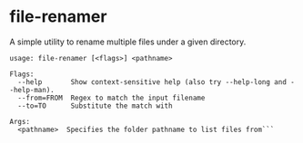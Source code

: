 # file-renamer

A simple utility to rename multiple files under a given directory.

```
usage: file-renamer [<flags>] <pathname>

Flags:
  --help       Show context-sensitive help (also try --help-long and --help-man).
  --from=FROM  Regex to match the input filename
  --to=TO      Substitute the match with

Args:
  <pathname>  Specifies the folder pathname to list files from```
